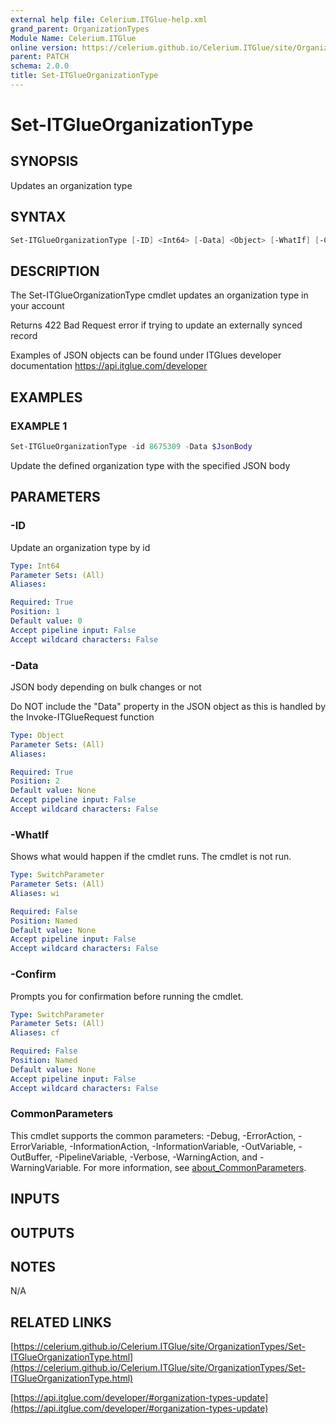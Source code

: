 ```yaml
---
external help file: Celerium.ITGlue-help.xml
grand_parent: OrganizationTypes
Module Name: Celerium.ITGlue
online version: https://celerium.github.io/Celerium.ITGlue/site/OrganizationTypes/Set-ITGlueOrganizationType.html
parent: PATCH
schema: 2.0.0
title: Set-ITGlueOrganizationType
---
```


# Set-ITGlueOrganizationType

## SYNOPSIS
Updates an organization type

## SYNTAX

```powershell
Set-ITGlueOrganizationType [-ID] <Int64> [-Data] <Object> [-WhatIf] [-Confirm] [<CommonParameters>]
```

## DESCRIPTION
The Set-ITGlueOrganizationType cmdlet updates an organization type
in your account

Returns 422 Bad Request error if trying to update an externally synced record

Examples of JSON objects can be found under ITGlues developer documentation
    https://api.itglue.com/developer

## EXAMPLES

### EXAMPLE 1
```powershell
Set-ITGlueOrganizationType -id 8675309 -Data $JsonBody
```

Update the defined organization type with the specified JSON body

## PARAMETERS

### -ID
Update an organization type by id

```yaml
Type: Int64
Parameter Sets: (All)
Aliases:

Required: True
Position: 1
Default value: 0
Accept pipeline input: False
Accept wildcard characters: False
```

### -Data
JSON body depending on bulk changes or not

Do NOT include the "Data" property in the JSON object as this is handled
by the Invoke-ITGlueRequest function

```yaml
Type: Object
Parameter Sets: (All)
Aliases:

Required: True
Position: 2
Default value: None
Accept pipeline input: False
Accept wildcard characters: False
```

### -WhatIf
Shows what would happen if the cmdlet runs.
The cmdlet is not run.

```yaml
Type: SwitchParameter
Parameter Sets: (All)
Aliases: wi

Required: False
Position: Named
Default value: None
Accept pipeline input: False
Accept wildcard characters: False
```

### -Confirm
Prompts you for confirmation before running the cmdlet.

```yaml
Type: SwitchParameter
Parameter Sets: (All)
Aliases: cf

Required: False
Position: Named
Default value: None
Accept pipeline input: False
Accept wildcard characters: False
```

### CommonParameters
This cmdlet supports the common parameters: -Debug, -ErrorAction, -ErrorVariable, -InformationAction, -InformationVariable, -OutVariable, -OutBuffer, -PipelineVariable, -Verbose, -WarningAction, and -WarningVariable. For more information, see [about_CommonParameters](http://go.microsoft.com/fwlink/?LinkID=113216).

## INPUTS

## OUTPUTS

## NOTES
N/A

## RELATED LINKS

[https://celerium.github.io/Celerium.ITGlue/site/OrganizationTypes/Set-ITGlueOrganizationType.html](https://celerium.github.io/Celerium.ITGlue/site/OrganizationTypes/Set-ITGlueOrganizationType.html)

[https://api.itglue.com/developer/#organization-types-update](https://api.itglue.com/developer/#organization-types-update)


